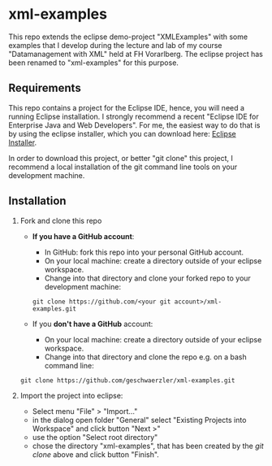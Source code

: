 # xml-examples
This repo extends the eclipse demo-project "XMLExamples" with some examples that I develop during the lecture and lab of my course "Datamanagement with XML" held at FH Vorarlberg. The eclipse project has been renamed to "xml-examples" for this purpose.

## Requirements
This repo contains a project for the Eclipse IDE, hence, you will need a running Eclipse installation. I strongly recommend a recent "Eclipse IDE for Enterprise Java and Web Developers". For me, the easiest way to do that is by using the eclipse installer, which you can download here: [Eclipse Installer](https://www.eclipse.org/downloads/packages/installer).

In order to download this project, or better "git clone" this project, I recommend a local installation of the git command line tools on your development machine.

## Installation
1. Fork and clone this repo
   * **If you have a GitHub account**:
     * In GitHub: fork this repo into your personal GitHub account.
     * On your local machine: create a directory outside of your eclipse workspace.
     * Change into that directory and clone your forked repo to your development machine:
     
     `git clone https://github.com/<your git account>/xml-examples.git`
     
   * If you **don't have a GitHub** account:
     * On your local machine: create a directory outside of your eclipse workspace.
     * Change into that directory and clone the repo e.g. on a bash command line:
     
	`git clone https://github.com/geschwaerzler/xml-examples.git`

1. Import the project into eclipse:
   * Select menu "File" > "Import…"
   * in the dialog open folder "General" select "Existing Projects into Workspace" and click button "Next >"
   * use the option "Select root directory"
   * chose the directory "xml-examples", that has been created by the  _git clone_  above and click button "Finish".
